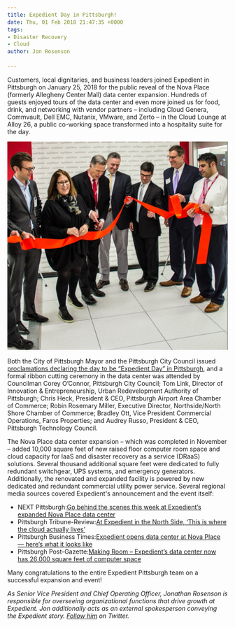 ```yaml
---
title: Expedient Day in Pittsburgh!
date: Thu, 01 Feb 2018 21:47:35 +0000
tags:
- Disaster Recovery
- Cloud
author: Jon Rosenson

---
```

Customers, local dignitaries, and business leaders joined Expedient in Pittsburgh on January 25, 2018 for the public reveal of the Nova Place (formerly Allegheny Center Mall) data center expansion. Hundreds of guests enjoyed tours of the data center and even more joined us for food, drink, and networking with vendor partners – including Cloud Genera, Commvault, Dell EMC, Nutanix, VMware, and Zerto – in the Cloud Lounge at Alloy 26, a public co-working space transformed into a hospitality suite for the day.

![](/uploads/DU-0_7lWAAE_E0u.jpg)

Both the City of Pittsburgh Mayor and the Pittsburgh City Council issued [proclamations declaring the day to be “Expedient Day” in Pittsburgh](https://www.prnewswire.com/news-releases/pittsburgh-city-council-and-mayors-office-proclaim-january-25-to-be-expedient-day-in-the-city-of-pittsburgh-300588369.html), and a formal ribbon cutting ceremony in the data center was attended by Councilman Corey O’Connor, Pittsburgh City Council; Tom Link, Director of Innovation & Entrepreneurship, Urban Redevelopment Authority of Pittsburgh; Chris Heck, President & CEO, Pittsburgh Airport Area Chamber of Commerce; Robin Rosemary Miller, Executive Director, Northside/North Shore Chamber of Commerce; Bradley Ott, Vice President Commercial Operations, Faros Properties; and Audrey Russo, President & CEO, Pittsburgh Technology Council. 

The Nova Place data center expansion – which was completed in November – added 10,000 square feet of new raised floor computer room space and cloud capacity for IaaS and disaster recovery as a service (DRaaS) solutions. Several thousand additional square feet were dedicated to fully redundant switchgear, UPS systems, and emergency generators. Additionally, the renovated and expanded facility is powered by new dedicated and redundant commercial utility power service. Several regional media sources covered Expedient's announcement and the event itself:

* NEXT Pittsburgh:[Go behind the scenes this week at Expedient’s expanded Nova Place data center](https://www.nextpittsburgh.com/business-tech-news/expedient-offers-behind-the-scenes-look-at-expanded-nova-place-data-center/)
* Pittsburgh Tribune-Review:[At Expedient in the North Side, ‘This is where the cloud actually lives’](http://triblive.com/business/technology/13211780-74/expedient-opens-145-million-data-center-expansion-in-pittsburgh)
* Pittsburgh Business Times:[Expedient opens data center at Nova Place — here’s what it looks like](https://www.bizjournals.com/pittsburgh/news/2018/01/25/expedient-opens-data-center-at-nova-place-heres.html)
* Pittsburgh Post-Gazette:[Making Room – Expedient’s data center now has 26,000 square feet of computer space](http://www.post-gazette.com/business/tech-news/2018/01/29/expedient-data-center-expansion-pittsburgh-nova-place-cloud-computing-storage/stories/201801260061)

Many congratulations to the entire Expedient Pittsburgh team on a successful expansion and event! 

_As Senior Vice President and Chief Operating Officer, Jonathan Rosenson is responsible for overseeing organizational functions that drive growth at Expedient. Jon additionally acts as an external spokesperson conveying the Expedient story._ [_Follow him_](https://twitter.com/rosenson) _on Twitter._